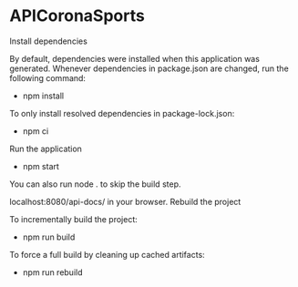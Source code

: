 # APICoronaSports

Install dependencies

By default, dependencies were installed when this application was generated. Whenever dependencies in package.json are changed, run the following command:

- npm install

To only install resolved dependencies in package-lock.json:

- npm ci

Run the application

- npm start

You can also run node . to skip the build step.

localhost:8080/api-docs/ in your browser.
Rebuild the project

To incrementally build the project:

- npm run build

To force a full build by cleaning up cached artifacts:

- npm run rebuild

